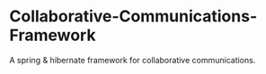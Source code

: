 Collaborative-Communications-Framework
======================================

A spring &amp; hibernate framework for collaborative communications.